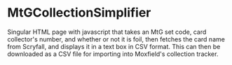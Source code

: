 # MtGCollectionSimplifier

Singular HTML page with javascript that takes an MtG set code, card collector's number, and whether or not it is foil,
then fetches the card name from Scryfall, and displays it in a text box in CSV format. This can then be downloaded
as a CSV file for importing into Moxfield's collection tracker.
